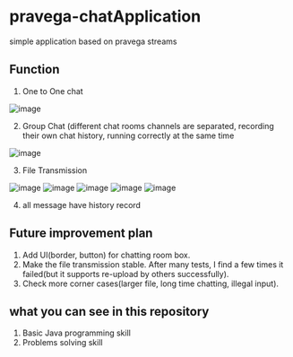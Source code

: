 # pravega-chatApplication
simple application based on pravega streams
## Function
1. One to One chat

 ![image](https://user-images.githubusercontent.com/45248933/143240137-49fe63d2-9c96-4035-9009-76ec93261b21.png)

2. Group Chat (different chat rooms channels are separated, recording their own chat history, running correctly at the same time

 ![image](https://user-images.githubusercontent.com/45248933/143239986-b12742bf-e73f-42a7-8b0c-e0f9ea63dee8.png)

3. File Transmission

 ![image](https://user-images.githubusercontent.com/45248933/143240594-b255f718-9a62-47c6-9be4-d7957721fd0f.png)
 ![image](https://user-images.githubusercontent.com/45248933/143241594-8fcdfd2a-f935-4cb0-9ddc-eb3dad42a996.png)
  ![image](https://user-images.githubusercontent.com/45248933/143241552-a4b6001e-cd7c-48da-98d7-be837a6bb295.png)
 ![image](https://user-images.githubusercontent.com/45248933/143241436-c4fd0284-397a-4b98-94a3-648eee85c69e.png)
 ![image](https://user-images.githubusercontent.com/45248933/143241126-7617aa72-3bbe-4f1d-afca-d304458204b4.png)

4. all message have history record 
## Future improvement plan
 1. Add UI(border, button) for chatting room box.
 2. Make the file transmission stable. After many tests, I find a few times it failed(but it supports re-upload by others successfully).
 3. Check more corner cases(larger file, long time chatting, illegal input).
## what you can see in this repository
 1. Basic Java programming skill
 2. Problems solving skill

